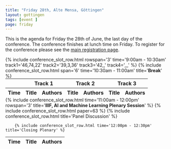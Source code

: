 ```yaml
---
title: "Friday 28th, Alte Mensa, Göttingen"
layout: gottingen
tags: [event ]
page: friday
---
```


This is the agenda for Friday the 28th of June, the last day of the conference. The conference finishes at lunch time on Friday. To register for the conference please see the [main registration page][registration].

<table class="api-table" style="width: 100%; margin: 0px 0px 0px 0px;">
  <thead>
    <tr>
      <th></th>
      <th colspan="2">Track 1</th>
      <th colspan="2">Track 2</th>
      <th colspan="2">Track 3</th>
     </tr>
    <tr>
      <th>Time</th>
      <th>Title</th>
      <th>Authors</th>
      <th>Title</th>
      <th>Authors</th>
      <th>Title</th>
      <th>Authors</th>
    </tr>
  </thead>
  <tbody>
        {% include conference_slot_row.html rowspan='3' time='9:00am - 10:30am' track1='46,74,22' track2='39,3,36' track3='42,,'  track4=',,,' %}
        {% include conference_slot_row.html span='6' time='10:30am - 11:00am' title='<b>Break</b>' %}
  </tbody>
</table>
<table class="api-table" style="width: 100%; margin: 0px 0px 0px 0px;">
  <thead>
    <tr>
      <th>Time</th>
      <th>Title</th>
      <th>Authors</th>
    </tr>
  </thead>
  <tbody>
        {% include conference_slot_row.html time='11:00am - 12:00pm' rowspan='3' title='<b>IIIF, AI and Machine Learning Plenary Session</b>' %}
        {% include conference_slot_row.html paper=63 %} 
        {% include conference_slot_row.html title='Panel Discussion' %} <!-- need to stretch somehow -->

        {% include conference_slot_row.html time='12:00pm - 12:30pm' title='Closing Plenary' %}

  </tbody>
</table>
<br/>

[registration]: https://www.eventbrite.co.uk/e/2019-iiif-annual-conference-tickets-58796011453
